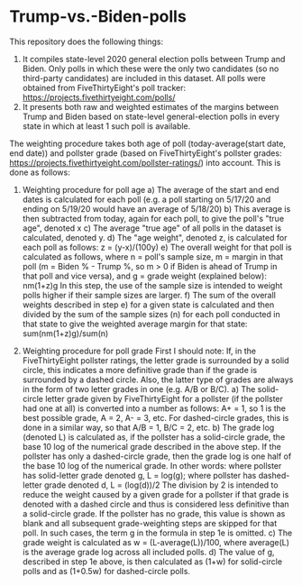 # Trump-vs.-Biden-polls
This repository does the following things: 
1. It compiles state-level 2020 general election polls between Trump and Biden. Only polls in which these were the only two candidates (so no third-party candidates) are included in this dataset. All polls were obtained from FiveThirtyEight's poll tracker: https://projects.fivethirtyeight.com/polls/
2. It presents both raw and weighted estimates of the margins between Trump and Biden based on state-level general-election polls in every state in which at least 1 such poll is available.

The weighting procedure takes both age of poll (today-average(start date, end date)) and pollster grade (based on FiveThirtyEight's pollster grades: https://projects.fivethirtyeight.com/pollster-ratings/) into account. This is done as follows:

1. Weighting procedure for poll age
a) The average of the start and end dates is calculated for each poll (e.g. a poll starting on 5/17/20 and ending on 5/19/20 would have an average of 5/18/20)
b) This average is then subtracted from today, again for each poll, to give the poll's "true age", denoted x
c) The average "true age" of all polls in the dataset is calculated, denoted y.
d) The "age weight", denoted z, is calculated for each poll as follows: z = (y-x)/(100y)
e) The overall weight for that poll is calculated as follows, where n = poll's sample size, m = margin in that poll (m = Biden % - Trump %, so m > 0 if Biden is ahead of Trump in that poll and vice versa), and g = grade weight (explained below): nm(1+z)g
In this step, the use of the sample size is intended to weight polls higher if their sample sizes are larger.
f) The sum of the overall weights described in step e) for a given state is calculated and then divided by the sum of the sample sizes (n) for each poll conducted in that state to give the weighted average margin for that state: sum(nm(1+z)g)/sum(n)

2. Weighting procedure for poll grade
First I should note: If, in the FiveThirtyEight pollster ratings, the letter grade is surrounded by a solid circle, this indicates a more definitive grade than if the grade is surrounded by a dashed circle. Also, the latter type of grades are always in the form of two letter grades in one (e.g. A/B or B/C). 
a) The solid-circle letter grade given by FiveThirtyEight for a pollster (if the pollster had one at all) is converted into a number as follows: A+ = 1, so 1 is the best possible grade, A = 2, A- = 3, etc. For dashed-circle grades, this is done in a similar way, so that A/B = 1, B/C = 2, etc.
b) The grade log (denoted L) is calculated as, if the pollster has a solid-circle grade, the base 10 log of the numerical grade described in the above step. If the pollster has only a dashed-circle grade, then the grade log is one half of the base 10 log of the numerical grade. In other words: where pollster has solid-letter grade denoted g, L = log(g); where pollster has dashed-letter grade denoted d, L = (log(d))/2 The division by 2 is intended to reduce the weight caused by a given grade for a pollster if that grade is denoted with a dashed circle and thus is considered less definitive than a solid-circle grade.
If the pollster has no grade, this value is shown as blank and all subsequent grade-weighting steps are skipped for that poll. In such cases, the term g in the formula in step 1e is omitted.
c) The grade weight is calculated as w = (L-average(L))/100, where average(L) is the average grade log across all included polls.
d) The value of g, described in step 1e above, is then calculated as (1+w) for solid-circle polls and as (1+0.5w) for dashed-circle polls.
